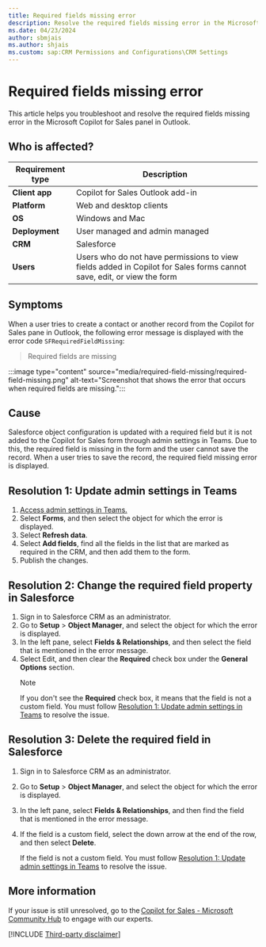 ```yaml
---
title: Required fields missing error
description: Resolve the required fields missing error in the Microsoft Copilot for Sales panel in Outlook.
ms.date: 04/23/2024
author: sbmjais
ms.author: shjais
ms.custom: sap:CRM Permissions and Configurations\CRM Settings
---
```


# Required fields missing error

This article helps you troubleshoot and resolve the required fields missing error in the Microsoft Copilot for Sales panel in Outlook.


## Who is affected?

| Requirement type |Description  |
|---------|---------|
|**Client app**     |  Copilot for Sales Outlook add-in        |
|**Platform**     | Web and desktop clients         |
|**OS**     | Windows and Mac         |
|**Deployment**     | User managed and admin managed       |
|**CRM**     | Salesforce      |
|**Users**     | Users who do not have permissions to view fields added in Copilot for Sales forms cannot save, edit, or view the form  |

## Symptoms

When a user tries to create a contact or another record from the Copilot for Sales pane in Outlook, the following error message is displayed with the error code `SFRequiredFieldMissing`:

> Required fields are missing

:::image type="content" source="media/required-field-missing/required-field-missing.png" alt-text="Screenshot that shows the error that occurs when required fields are missing.":::

## Cause

Salesforce object configuration is updated with a required field but it is not added to the Copilot for Sales form through admin settings in Teams. Due to this, the required field is missing in the form and the user cannot save the record. When a user tries to save the record, the required field missing error is displayed. 

## Resolution 1: Update admin settings in Teams

1. [Access admin settings in Teams.](/microsoft-sales-copilot/administrator-settings-for-viva-sales#access-administrator-settings)
2. Select **Forms**, and then select the object for which the error is displayed.
3. Select **Refresh data**.
4. Select **Add fields**, find all the fields in the list that are marked as required in the CRM, and then add them to the form.
5. Publish the changes.

## Resolution 2: Change the required field property in Salesforce

1. Sign in to Salesforce CRM as an administrator.
2. Go to **Setup** > **Object Manager**, and select the object for which the error is displayed.
3. In the left pane, select **Fields & Relationships**, and then select the field that is mentioned in the error message.
4. Select Edit, and then clear the **Required** check box under the **General Options** section.
    > [!NOTE]
    > If you don't see the **Required** check box, it means that the field is not a custom field. You must follow [Resolution 1: Update admin settings in Teams](#resolution-1-update-admin-settings-in-teams) to resolve the issue.

## Resolution 3: Delete the required field in Salesforce

1. Sign in to Salesforce CRM as an administrator.
2. Go to **Setup** > **Object Manager**, and select the object for which the error is displayed.
3. In the left pane, select **Fields & Relationships**, and then find the field that is mentioned in the error message.
1. If the field is a custom field, select the down arrow at the end of the row, and then select **Delete**. 

    If the field is not a custom field. You must follow [Resolution 1: Update admin settings in Teams](#resolution-1-update-admin-settings-in-teams) to resolve the issue.

## More information

If your issue is still unresolved, go to the [Copilot for Sales - Microsoft Community Hub](https://techcommunity.microsoft.com/t5/viva-sales/bd-p/VivaSales) to engage with our experts.

[!INCLUDE [Third-party disclaimer](../../includes/third-party-disclaimer.md)]